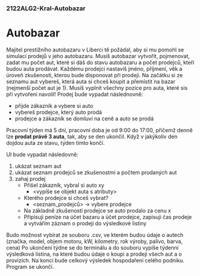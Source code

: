 ### 2122ALG2-Kral-Autobazar

# Autobazar

Majitel prestižního autobazaru v Liberci tě požádal, aby si mu pomohl se simulací prodejů v jeho autobazaru. Musíš autobazar vytvořit, pojmenovat, zadat mu počet aut, které si dáš do stavu autobazaru a počet prodejců, kteří budou auta prodávat. Každému prodejci nastavíš jméno, příjmení, věk a úroveň zkušenosti, kterou bude disponovat při prodeji. Na začátku si ze seznamu aut vybereš, která auta si chceš koupit a přemístit na bazar (nejmenší počet aut je 1). Musíš vyplnit všechny pozice pro auta, které sis při vytvoření navolil!
Prodej bude vypadat následnovně:
- přijde zákazník a vybere si auto
- vybereš prodejce, který auto prodá
- prodejce a zákazník se domluví na ceně a auto se prodá

Pracovní týden má 5 dní, pracovní doba je od 9:00 do 17:00, přičemž denně lze **prodat právě 3 auta**, tak, aby se den ukončil. Když v jakýkoliv den dojdou auta ze stavu, týden tímto končí.

UI bude vypadat následovně: 
  1. ukázat seznam aut
  2. ukázat seznam prodejců se zkušenostmi a počtem prodaných aut
  3. zahaj prodej
      * Přišel zákazník, vybral si auto xy
        * <vypíše se objekt auta s atributy>
      * Kterého prodejce si chceš vybrat?
        * <seznam_prodejců> -> vybere prodejce
      * Na základně zkušeností prodejce se auto prodalo za cenu x
      * Připisuji peníze na účet bazaru a účet prodejce, zapisuji čas prodeje a vytvářím záznam o prodeji do výsledkové listiny

Budo možnost vybírat ze souboru .csv, ve kterém budou údaje o autech (značka, model, objem motoru, kW, kilometry, rok výroby, palivo, barva, cena)
Po ukončení týdne se do terminálu a do souboru vypíše týdenní výsledková listina, na které budou údaje o koupi a prodeji všech aut a o provizích. Na konci bude celkový výsledek hospodaření celého podniku. Program se ukončí. 

